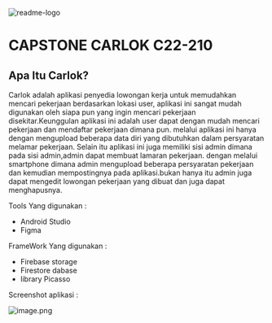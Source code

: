 ![readme-logo](https://user-images.githubusercontent.com/109987104/206910118-277b3a3d-a5fe-43f1-80c2-4cdfec8782e8.jpeg)
# CAPSTONE CARLOK C22-210

Apa Itu Carlok?
--
 Carlok adalah aplikasi penyedia lowongan kerja untuk  memudahkan mencari pekerjaan berdasarkan lokasi user,  aplikasi ini sangat mudah digunakan oleh  siapa pun yang ingin mencari pekerjaan disekitar.Keunggulan aplikasi ini adalah user dapat dengan mudah mencari pekerjaan dan mendaftar pekerjaan dimana pun.
 melalui aplikasi ini hanya dengan mengupload beberapa data diri yang dibutuhkan dalam persyaratan melamar pekerjaan. 
Selain itu aplikasi ini juga memiliki sisi admin dimana pada sisi admin,admin dapat membuat lamaran pekerjaan. dengan melalui smartphone dimana admin mengupload beberapa persyaratan pekerjaan dan kemudian mempostingnya pada aplikasi.bukan hanya itu admin juga dapat mengedit lowongan pekerjaan yang dibuat dan juga dapat menghapusnya.

Tools Yang digunakan : 
- Android Studio
- Figma

FrameWork Yang digunakan : 
- Firebase storage
- Firestore dabase
- library Picasso

Screenshot aplikasi :

![image.png](https://user-images.githubusercontent.com/109987104/206912353-160b3bf9-1cc5-43dd-81be-de8ae6d17216.jpeg)  
